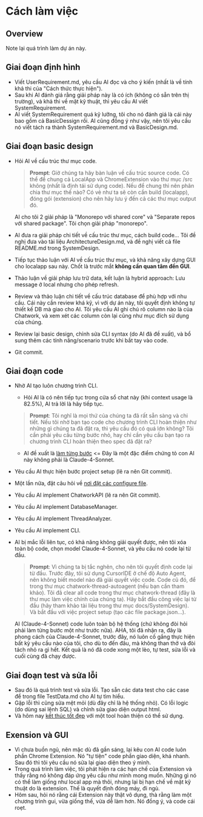 # Cách làm việc

## Overview

Note lại quá trình làm dự án này.

## Giai đoạn định hình

* Viết UserRequirement.md, yêu cầu AI đọc và cho ý kiến (nhất là về tính khả thi của "Cách thức thực hiện").
* Sau khi AI đánh giá rằng giải pháp này là có ích (không có sẵn trên thị trường), và khả thi về mặt kỹ thuật, thì yêu cầu AI viết SystemRequirement.
* AI viết SystemRequirement quá kỹ lưỡng, tôi cho nó đánh giá là cái này bao gồm cả BasicDessign rồi.
  AI cũng đồng ý như vậy, nên tôi yêu cầu nó viết tách ra thành SystemRequirement.md và BasicDesign.md.

## Giai đoạn basic design

* Hỏi AI về cấu trúc thư mục code.
  > **Prompt**: Giờ chúng ta hãy bàn luận về cấu trúc source code.
  Có thể để chung cả LocalApp và ChromeExtension vào thư mục /src không (nhất là định tái sử dụng code). Nếu để chung thì nên phân chia thư mục thế nào? Có vẻ như ta sẽ còn cần build (localapp), đóng gói (extension) cho nên hãy lưu ý đến cả các thư mục output đó.

  AI cho tôi 2 giải pháp là "Monorepo với shared core" và "Separate repos với shared package". Tôi chọn giải pháp "monorepo".
* AI đưa ra giải pháp chi tiết về cấu trúc thư mục, cách build code... Tôi đề nghị đưa vào tài liệu ArchitectureDesign.md, và đề nghị viết cả file README.md trong SystemDesign.
* Tiếp tục thảo luận với AI về cấu trúc thư mục, và khả năng xây dựng GUI cho localapp sau này. Chốt là trước mắt **không cần quan tâm đến GUI**.
* Thảo luận về giải pháp lưu trữ data, kết luận là hybrid approach: Lưu message ở local nhưng cho phép refresh.
* Review và thảo luận chi tiết về cấu trúc database để phù hợp với nhu cầu. Cái này cần review khá kỹ, vì với dự án này, tôi quyết định không tự thiết kế DB mà giao cho AI. Tôi yêu cầu AI ghi chú rõ column nào là của Chatwork, và xem xét các column còn lại cũng như mục đích sử dụng của chúng.
* Review lại basic design, chỉnh sửa CLI syntax (do AI đã đề xuất), và bổ sung thêm các tính năng/scenario trước khi bắt tay vào code.
* Git commit.

## Giai đoạn code

* Nhờ AI tạo luôn chương trình CLI.
  * Hỏi AI là có nên tiếp tục trong cửa sổ chat này (khi context usage là 82.5%), AI trả lời là hãy tiếp tục.
  > **Prompt**: Tôi nghĩ là mọi thứ của chúng ta đã rất sẵn sàng và chi tiết. Nếu tôi nhờ bạn tạo code cho chương trình CLI hoàn thiện như những gì chúng ta đã đặt ra, thì yêu cầu đó có quá lớn không? Tôi cần phải yêu cầu từng bước nhỏ, hay chỉ cần yêu cầu bạn tạo ra chương trình CLI hoàn thiện theo spec đã đặt ra?

  * AI đề xuất là [làm từng bước](WorkProcessSample/RequestCreateAllCode.md) <= Đây là một đặc điểm chứng tỏ con AI này không phải là Claude-4-Sonnet.
* Yêu cầu AI thực hiện bước project setup (lẽ ra nên Git commit).
* Một lần nữa, đặt câu hỏi về [nơi đặt các configure file](WorkProcessSample/PlaceOfConfigureFile.md).
* Yêu cầu AI implement ChatworkAPI (lẽ ra nên Git commit).
* Yêu cầu AI implement DatabaseManager.
* Yêu cầu AI implement ThreadAnalyzer.
* Yêu cầu AI implement CLI.
* AI bị mắc lỗi liên tục, có khả năng không giải quyết được, nên tôi xóa toàn bộ code, chọn model Claude-4-Sonnet, và yêu cầu nó code lại từ đầu.
  > **Prompt**: Vì chúng ta bị tắc nghẽn, cho nên tôi quyết định code lại từ đầu.
  Trước đây, tôi sử dụng CursorIDE ở chế độ Auto Agent, nên không biết model nào đã giải quyết việc code. Code cũ đó, để trong thư mục chatwork-thread-autoagent (nếu bạn cần tham khảo).
  Tôi đã clear all code trong thư mục chatwork-thread (đây là thư mục làm việc chính của chúng ta).
  Hãy bắt đầu công việc lại từ đầu (hãy tham khảo tài liệu trong thư mục docs/SystemDesign).
  Và bắt đầu với việc project setup (tạo các file package.json...).

  AI (Claude-4-Sonnet) code luôn toàn bộ hệ thống (chứ không đòi hỏi phải làm từng bước một như trước nữa). AHA, tôi đã nhận ra, đây là phong cách của Claude-4-Sonnet, trước đây, nó luôn cố gắng thực hiện bất kỳ yêu cầu nào của tôi, cho dù to đến đâu, mà không than thở và đòi tách nhỏ ra gì hết.
  Kết quả là nó đã code xong một lèo, tự test, sửa lỗi và cuối cùng đã chạy được.

## Giai đoạn test và sửa lỗi

* Sau đó là quá trình test và sửa lỗi. Tạo sẵn các data test cho các case để trong file TestData.md cho AI tự tìm hiểu.
* Gặp lỗi thì cũng sửa mệt mỏi (dù đây chỉ là hệ thống nhỏ). Có lỗi logic (do dùng sai lệnh SQL) và chỉnh sửa giao diện output html.
* Và hôm nay [kết thúc tốt đẹp](WorkProcessSample/Thanks.md) với một tool hoàn thiện có thể sử dụng.

## Exension và GUI

* Vì chưa buồn ngủ, nên mặc dù đã gần sáng, lại kêu con AI code luôn phần Chrome Extension. Nó "tự tiện" code phần giao diện, khá nhanh. Sau đó thì tôi yêu cầu nó sửa lại giao diện theo ý mình.
* Trong quá trình làm việc, tôi phát hiện ra các hạn chế của Extension và thấy rằng nó không đáp ứng yêu cầu như mình mong muốn. Những gì nó có thể làm giống như local app mà thôi, nhưng lại bị hạn chế về mặt kỹ thuật do là extension. Thế là quyết định đóng máy, đi ngủ.
* Hôm sau, hỏi nó rằng cái Extension này thật vô dụng, thà rằng làm một chương trình gui, vừa  giống thế, vừa dễ làm hơn. Nó đồng ý, và code cái roẹt.